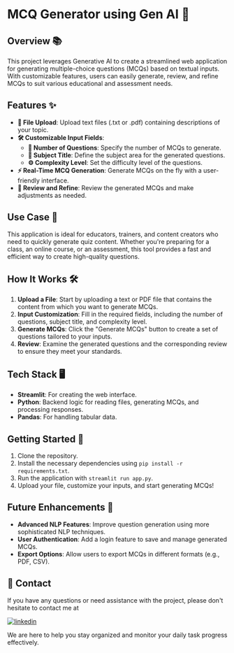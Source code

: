 # MCQ Generator using Gen AI 🤖

## Overview 📚
This project leverages Generative AI to create a streamlined web application for generating multiple-choice questions (MCQs) based on textual inputs. With customizable features, users can easily generate, review, and refine MCQs to suit various educational and assessment needs.

## Features ✨
- **📁 File Upload**: Upload text files (.txt or .pdf) containing descriptions of your topic.
- **🛠️ Customizable Input Fields**:
  - **🔢 Number of Questions**: Specify the number of MCQs to generate.
  - **📘 Subject Title**: Define the subject area for the generated questions.
  - **⚙️ Complexity Level**: Set the difficulty level of the questions.
- **⚡ Real-Time MCQ Generation**: Generate MCQs on the fly with a user-friendly interface.
- **📝 Review and Refine**: Review the generated MCQs and make adjustments as needed.

## Use Case 🎯
This application is ideal for educators, trainers, and content creators who need to quickly generate quiz content. Whether you're preparing for a class, an online course, or an assessment, this tool provides a fast and efficient way to create high-quality questions.

## How It Works 🛠️
1. **Upload a File**: Start by uploading a text or PDF file that contains the content from which you want to generate MCQs.
2. **Input Customization**: Fill in the required fields, including the number of questions, subject title, and complexity level.
3. **Generate MCQs**: Click the "Generate MCQs" button to create a set of questions tailored to your inputs.
4. **Review**: Examine the generated questions and the corresponding review to ensure they meet your standards.

## Tech Stack 🖥️
- **Streamlit**: For creating the web interface.
- **Python**: Backend logic for reading files, generating MCQs, and processing responses.
- **Pandas**: For handling tabular data.

## Getting Started 🚀
1. Clone the repository.
2. Install the necessary dependencies using `pip install -r requirements.txt`.
3. Run the application with `streamlit run app.py`.
4. Upload your file, customize your inputs, and start generating MCQs!

## Future Enhancements 🔮
- **Advanced NLP Features**: Improve question generation using more sophisticated NLP techniques.
- **User Authentication**: Add a login feature to save and manage generated MCQs.
- **Export Options**: Allow users to export MCQs in different formats (e.g., PDF, CSV).

## 📎 Contact

If you have any questions or need assistance with the project, please don't hesitate to contact me at 

[![linkedin](https://img.shields.io/badge/linkedin-0A66C2?style=for-the-badge&logo=linkedin&logoColor=white)](https://www.linkedin.com/in/raghvendra-singh-053977226)

We are here to help you stay organized and monitor your daily task progress effectively.